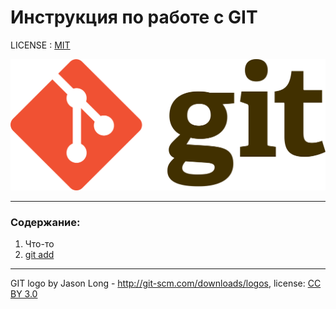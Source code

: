 # Инструкция по работе с GIT

LICENSE : [MIT](./license.md)

![git-logo](./Git-logo.svg.png)

---

### Содержание:
1. Что-то
2. [git add](/add.md)

---

GIT logo by Jason Long - http://git-scm.com/downloads/logos, license: [CC BY 3.0](https://creativecommons.org/licenses/by/3.0/)